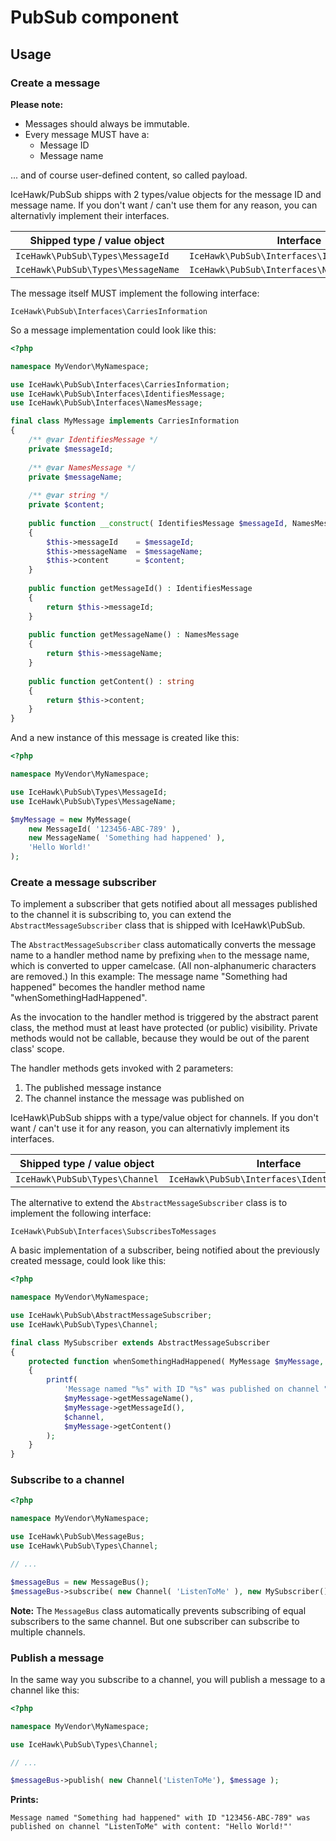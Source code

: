 # PubSub component

## Usage

### Create a message

**Please note:** 

* Messages should always be immutable.
* Every message MUST have a:
  * Message ID
  * Message name
  
... and of course user-defined content, so called payload. 

IceHawk/PubSub shipps with 2 types/value objects for the message ID and message name.
If you don't want / can't use them for any reason, you can alternativly implement their interfaces.
 
| Shipped type / value object          | Interface                                     |
|--------------------------------------|-----------------------------------------------|
| `IceHawk\PubSub\Types\MessageId`     | `IceHawk\PubSub\Interfaces\IdentifiesMessage` |
| `IceHawk\PubSub\Types\MessageName`   | `IceHawk\PubSub\Interfaces\NamesMessage`      |

The message itself MUST implement the following interface:

`IceHawk\PubSub\Interfaces\CarriesInformation`

So a message implementation could look like this:

```php
<?php

namespace MyVendor\MyNamespace;

use IceHawk\PubSub\Interfaces\CarriesInformation;
use IceHawk\PubSub\Interfaces\IdentifiesMessage;
use IceHawk\PubSub\Interfaces\NamesMessage;

final class MyMessage implements CarriesInformation
{
	/** @var IdentifiesMessage */
	private $messageId;
	
	/** @var NamesMessage */
	private $messageName;
	
	/** @var string */
	private $content;
	
	public function __construct( IdentifiesMessage $messageId, NamesMessage $messageName, string $content ) 
	{
		$this->messageId    = $messageId;
		$this->messageName  = $messageName;
		$this->content      = $content;
	}
	
	public function getMessageId() : IdentifiesMessage 
	{
		return $this->messageId;
	}
	
	public function getMessageName() : NamesMessage 
	{
        return $this->messageName;
	}
	
	public function getContent() : string
	{
		return $this->content;
	}
}
```

And a new instance of this message is created like this:

```php
<?php

namespace MyVendor\MyNamespace;

use IceHawk\PubSub\Types\MessageId;
use IceHawk\PubSub\Types\MessageName;

$myMessage = new MyMessage( 
    new MessageId( '123456-ABC-789' ),
    new MessageName( 'Something had happened' ),
    'Hello World!' 
);
```

### Create a message subscriber

To implement a subscriber that gets notified about all messages published to the channel it is subscribing to, 
you can extend the `AbstractMessageSubscriber` class that is shipped with IceHawk\PubSub.

The `AbstractMessageSubscriber` class automatically converts the message name to a handler method name by prefixing `when` to the message name, 
which is converted to upper camelcase. (All non-alphanumeric characters are removed.)
In this example: The message name "Something had happened" becomes the handler method name "whenSomethingHadHappened".

As the invocation to the handler method is triggered by the abstract parent class, the method must at least have protected (or public) visibility. 
Private methods would not be callable, because they would be out of the parent class' scope.

The handler methods gets invoked with 2 parameters:

1. The published message instance
2. The channel instance the message was published on

IceHawk\PubSub shipps with a type/value object for channels.
If you don't want / can't use it for any reason, you can alternativly implement its interfaces.
 
| Shipped type / value object          | Interface                                     |
|--------------------------------------|-----------------------------------------------|
| `IceHawk\PubSub\Types\Channel`       | `IceHawk\PubSub\Interfaces\IdentifiesChannel` |

The alternative to extend the `AbstractMessageSubscriber` class is to implement the following interface:

`IceHawk\PubSub\Interfaces\SubscribesToMessages`

A basic implementation of a subscriber, being notified about the previously created message, could look like this:

```php
<?php

namespace MyVendor\MyNamespace;

use IceHawk\PubSub\AbstractMessageSubscriber;
use IceHawk\PubSub\Types\Channel;

final class MySubscriber extends AbstractMessageSubscriber
{
	protected function whenSomethingHadHappened( MyMessage $myMessage, Channel $channel )
	{
		printf(
		    'Message named "%s" with ID "%s" was published on channel "%" with content: "%s"',
		    $myMessage->getMessageName(),
		    $myMessage->getMessageId(),
		    $channel,
		    $myMessage->getContent()
		);
	}
}
```

### Subscribe to a channel

```php
<?php

namespace MyVendor\MyNamespace;

use IceHawk\PubSub\MessageBus;
use IceHawk\PubSub\Types\Channel;

// ...

$messageBus = new MessageBus();
$messageBus->subscribe( new Channel( 'ListenToMe' ), new MySubscriber() );

```

**Note:** The `MessageBus` class automatically prevents subscribing of equal subscribers to the same channel. 
But one subscriber can subscribe to multiple channels.

### Publish a message

In the same way you subscribe to a channel, you will publish a message to a channel like this:

```php
<?php

namespace MyVendor\MyNamespace;

use IceHawk\PubSub\Types\Channel;

// ...

$messageBus->publish( new Channel('ListenToMe'), $message );

```

**Prints:**

```
Message named "Something had happened" with ID "123456-ABC-789" was published on channel "ListenToMe" with content: "Hello World!"'
```
